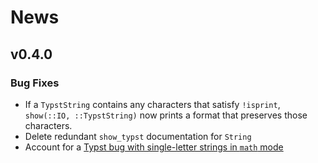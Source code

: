 
# News

## v0.4.0

### Bug Fixes

- If a `TypstString` contains any characters that satisfy `!isprint`,
`show(::IO, ::TypstString)` now prints a format that preserves those characters.
- Delete redundant `show_typst` documentation for `String`
- Account for a [Typst bug with single-letter strings in `math` mode](https://github.com/typst/typst/issues/274#issue-1639854848)
